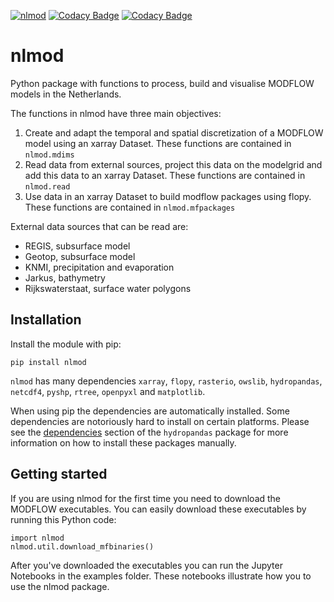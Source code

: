 
[![nlmod](https://github.com/ArtesiaWater/nlmod/actions/workflows/ci.yml/badge.svg?branch=main)](https://github.com/ArtesiaWater/nlmod/actions/workflows/ci.yml)
[![Codacy Badge](https://app.codacy.com/project/badge/Grade/6fadea550ea04ea28b6ccde88fc56f35)](https://www.codacy.com/gh/ArtesiaWater/nlmod/dashboard?utm_source=github.com&amp;utm_medium=referral&amp;utm_content=ArtesiaWater/nlmod&amp;utm_campaign=Badge_Grade)
[![Codacy Badge](https://app.codacy.com/project/badge/Coverage/6fadea550ea04ea28b6ccde88fc56f35)](https://www.codacy.com/gh/ArtesiaWater/nlmod/dashboard?utm_source=github.com&utm_medium=referral&utm_content=ArtesiaWater/nlmod&utm_campaign=Badge_Coverage)

# nlmod

Python package with functions to process, build and visualise MODFLOW models in the Netherlands. 

The functions in nlmod have three main objectives:
1. Create and adapt the temporal and spatial discretization of a MODFLOW model using an xarray Dataset. These functions are contained in `nlmod.mdims`
2. Read data from external sources, project this data on the modelgrid and add this data to an xarray Dataset. These functions are contained in `nlmod.read`
3. Use data in an xarray Dataset to build modflow packages using flopy.  These functions are contained in `nlmod.mfpackages`

External data sources that can be read are:
- REGIS, subsurface model
- Geotop, subsurface model
- KNMI, precipitation and evaporation
- Jarkus, bathymetry
- Rijkswaterstaat, surface water polygons

## Installation

Install the module with pip:

`pip install nlmod`

`nlmod` has many dependencies `xarray`, `flopy`, `rasterio`, `owslib`, `hydropandas`, `netcdf4`, `pyshp`, `rtree`, `openpyxl` and `matplotlib`.

When using pip the dependencies are automatically installed. Some dependencies are notoriously hard to install on certain platforms. 
Please see the [dependencies](https://github.com/ArtesiaWater/hydropandas#dependencies) section of the `hydropandas` package for more information on how to install these packages manually. 


## Getting started
If you are using nlmod for the first time you need to download the MODFLOW executables. You can easily download these executables by running this Python code:

	import nlmod
	nlmod.util.download_mfbinaries()

After you've downloaded the executables you can run the Jupyter Notebooks in the examples folder. These notebooks illustrate how you to use the nlmod package. 